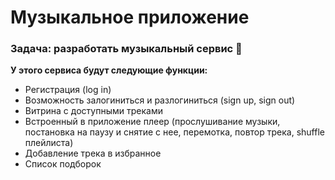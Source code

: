 # Музыкальное приложение

### Задача: разработать музыкальный сервис 🎵

**У этого сервиса будут следующие функции:**
- Регистрация (log in)
- Возможность залогиниться и разлогиниться (sign up, sign out)
- Витрина с доступными треками
- Встроенный в приложение плеер (прослушивание музыки, постановка на паузу и снятие с нее, перемотка, повтор трека, shuffle плейлиста)
- Добавление трека в избранное
- Список подборок
